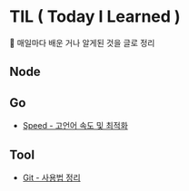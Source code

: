 # TIL ( Today I Learned )
📅 매일마다 배운 거나 알게된 것을 글로 정리

## Node 


## Go
* [Speed - 고언어 속도 및 최적화](https://github.com/cjaewon/TIL/blob/master/go/performance.md)

## Tool

* [Git - 사용법 정리](https://github.com/cjaewon/TIL/blob/master/Tool/git.md)

